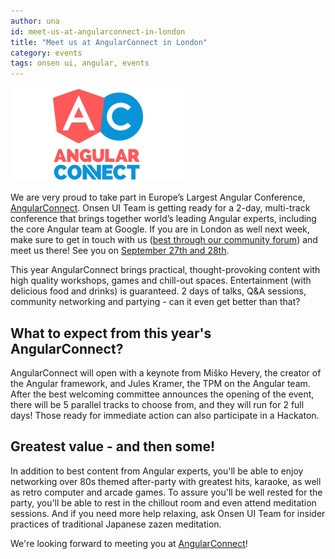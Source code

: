 ```yaml
---
author: una
id: meet-us-at-angularconnect-in-london
title: "Meet us at AngularConnect in London"
category: events
tags: onsen ui, angular, events
---
```


![AngularConnect 2016](/blog/content/images/2016/Sep/angularconnect.png)

We are very proud to take part in Europe’s Largest Angular Conference, [AngularConnect](http://angularconnect.com/2016). Onsen UI Team is getting ready for a 2-day, multi-track conference that brings together world’s leading Angular experts, including the core Angular team at Google. If you are in London as well next week, make sure to get in touch with us ([best through our community forum](https://community.onsen.io/)) and meet us there! See you on [September 27th and 28th](http://angularconnect.com/2016).

<!-- more -->

This year AngularConnect brings  practical, thought-provoking content with high quality workshops, games and chill-out spaces. Entertainment (with delicious food and drinks) is guaranteed. 2 days of talks, Q&A sessions, community networking and partying - can it even get better than that?

## What to expect from this year's AngularConnect?

AngularConnect will open with a keynote from Miško Hevery, the creator of the Angular framework, and Jules Kramer, the TPM on the Angular team. After the best welcoming committee announces the opening of the event, there will be 5 parallel tracks to choose from, and they will run for 2 full days! Those ready for immediate action can also participate in a Hackaton.


## Greatest value - and then some!

In addition to best content from Angular experts, you'll be able to enjoy networking over 80s themed after-party with greatest hits, karaoke, as well as retro computer and arcade games. To assure you'll be well rested for the party, you'll be able to rest in the chillout room and even attend meditation sessions. And if you need more help relaxing, ask Onsen UI Team for insider practices of traditional Japanese zazen meditation.

We're looking forward to meeting you at [AngularConnect](http://angularconnect.com/2016)!